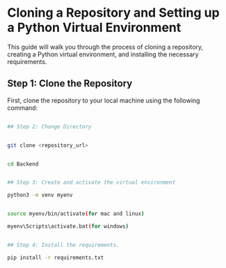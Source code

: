 # Cloning a Repository and Setting up a Python Virtual Environment

This guide will walk you through the process of cloning a repository, creating a Python virtual environment, and installing the necessary requirements.
## Step 1: Clone the Repository

First, clone the repository to your local machine using the following command:

```bash

## Step 2: Change Directory


git clone <repository_url>


cd Backend


## Step 3: Create and activate the virtual environment

python3 -m venv myenv


source myenv/bin/activate(for mac and linux)

myenv\Scripts\activate.bat(for windows)


## Step 4: Install the requirements.

pip install -r requirements.txt






